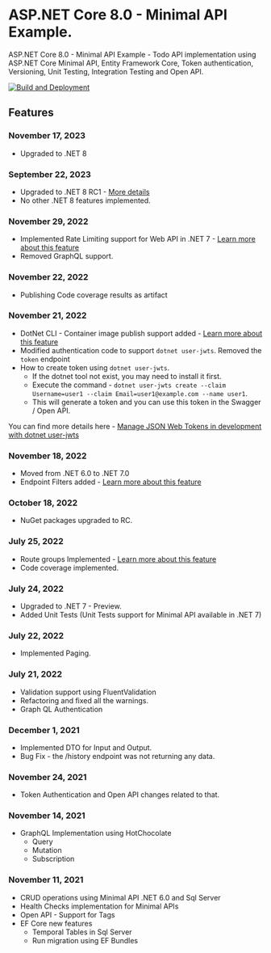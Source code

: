 # ASP.NET Core 8.0 - Minimal API Example.

ASP.NET Core 8.0 - Minimal API Example - Todo API implementation using ASP.NET Core Minimal API, Entity Framework Core, Token authentication, Versioning, Unit Testing, Integration Testing and Open API.

[![Build and Deployment](https://github.com/anuraj/MinimalApi/actions/workflows/main.yml/badge.svg)](https://github.com/anuraj/MinimalApi/actions/workflows/main.yml)

## Features
### November 17, 2023
* Upgraded to .NET 8

### September 22, 2023
* Upgraded to .NET 8 RC1 - [More details](https://devblogs.microsoft.com/dotnet/announcing-dotnet-8-rc1/?WT.mc_id=DT-MVP-5002040)
* No other .NET 8 features implemented.

### November 29, 2022
* Implemented Rate Limiting support for Web API in .NET 7 - [Learn more about this feature](https://learn.microsoft.com/aspnet/core/performance/rate-limit?view=aspnetcore-7.0&WT.mc_id=DT-MVP-5002040)
* Removed GraphQL support.

### November 22, 2022
* Publishing Code coverage results as artifact

### November 21, 2022
* DotNet CLI - Container image publish support added - [Learn more about this feature](https://devblogs.microsoft.com/dotnet/announcing-builtin-container-support-for-the-dotnet-sdk/?WT.mc_id=DT-MVP-5002040)
* Modified authentication code to support `dotnet user-jwts`. Removed the `token` endpoint
* How to create token using `dotnet user-jwts`.
	* If the dotnet tool not exist, you may need to install it first.
	* Execute the command - `dotnet user-jwts create --claim Username=user1 --claim Email=user1@example.com --name user1`. 
	* This will generate a token and you can use this token in the Swagger / Open API.

You can find more details here - [Manage JSON Web Tokens in development with dotnet user-jwts](https://learn.microsoft.com/en-us/aspnet/core/security/authentication/jwt-authn?view=aspnetcore-7.0&tabs=windows&WT.mc_id=DT-MVP-5002040)

### November 18, 2022
* Moved from .NET 6.0 to .NET 7.0
* Endpoint Filters added - [Learn more about this feature](https://learn.microsoft.com/aspnet/core/fundamentals/minimal-apis/min-api-filters?view=aspnetcore-7.0&WT.mc_id=DT-MVP-5002040)

### October 18, 2022
* NuGet packages upgraded to RC.

### July 25, 2022
* Route groups Implemented - [Learn more about this feature](https://learn.microsoft.com/aspnet/core/fundamentals/minimal-apis?view=aspnetcore-7.0&WT.mc_id=DT-MVP-5002040#route-groups)
* Code coverage implemented.

### July 24, 2022
* Upgraded to .NET 7 - Preview.
* Added Unit Tests (Unit Tests support for Minimal API available in .NET 7)

### July 22, 2022
* Implemented Paging.

### July 21, 2022
* Validation support using FluentValidation
* Refactoring and fixed all the warnings.
* Graph QL Authentication

### December 1, 2021
* Implemented DTO for Input and Output.
* Bug Fix - the /history endpoint was not returning any data.

### November 24, 2021
* Token Authentication and Open API changes related to that.

### November 14, 2021
* GraphQL Implementation using HotChocolate
	- Query
	- Mutation
	- Subscription
	
### November 11, 2021
* CRUD operations using Minimal API .NET 6.0 and Sql Server
* Health Checks implementation for Minimal APIs
* Open API - Support for Tags
* EF Core new features 
	- Temporal Tables in Sql Server
	- Run migration using EF Bundles
